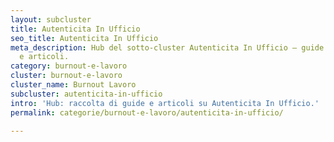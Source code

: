 ```yaml
---
layout: subcluster
title: Autenticita In Ufficio
seo_title: Autenticita In Ufficio
meta_description: Hub del sotto-cluster Autenticita In Ufficio — guide essenziali
  e articoli.
category: burnout-e-lavoro
cluster: burnout-e-lavoro
cluster_name: Burnout Lavoro
subcluster: autenticita-in-ufficio
intro: 'Hub: raccolta di guide e articoli su Autenticita In Ufficio.'
permalink: categorie/burnout-e-lavoro/autenticita-in-ufficio/

---
```


